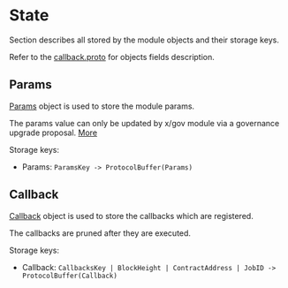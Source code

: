# State

Section describes all stored by the module objects and their storage keys.

Refer to the [callback.proto](../../../proto/archway/callback/v1/callback.proto) for objects fields description.

## Params

[Params](../../../proto/archway/callback/v1/callback.proto#L38) object is used to store the module params.

The params value can only be updated by x/gov module via a governance upgrade proposal. [More](./02_messages.md#msgupdateparams)

Storage keys:
* Params: `ParamsKey -> ProtocolBuffer(Params)`

## Callback

[Callback](../../../proto/archway/callback/v1/callback.proto#L12) object is used to store the callbacks which are registered.

The callbacks are pruned after they are executed.

Storage keys:
* Callback: `CallbacksKey | BlockHeight | ContractAddress | JobID -> ProtocolBuffer(Callback)`
